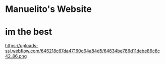 # Manuelito's Website
# im the best
https://uploads-ssl.webflow.com/646218c67da47160c64a84d5/64634be786d11debe86c8c42_86.png
